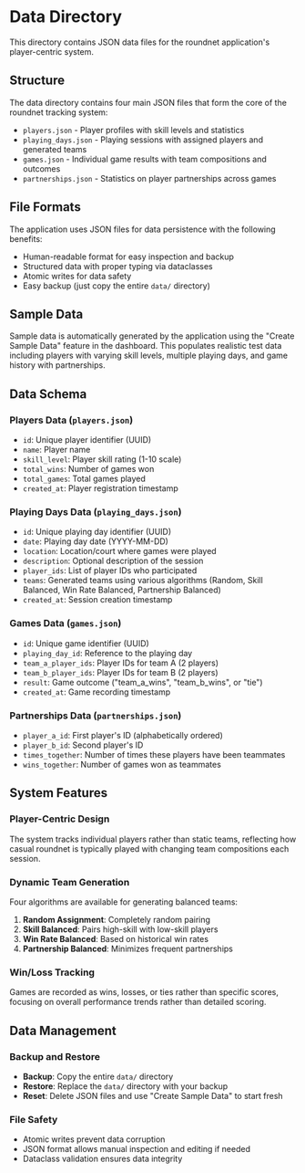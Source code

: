 # Data Directory

This directory contains JSON data files for the roundnet application's
player-centric system.

## Structure

The data directory contains four main JSON files that form the core of the
roundnet tracking system:

- `players.json` - Player profiles with skill levels and statistics
- `playing_days.json` - Playing sessions with assigned players and generated
  teams
- `games.json` - Individual game results with team compositions and outcomes
- `partnerships.json` - Statistics on player partnerships across games

## File Formats

The application uses JSON files for data persistence with the following
benefits:
- Human-readable format for easy inspection and backup
- Structured data with proper typing via dataclasses
- Atomic writes for data safety
- Easy backup (just copy the entire `data/` directory)

## Sample Data

Sample data is automatically generated by the application using the "Create
Sample Data" feature in the dashboard. This populates realistic test data
including players with varying skill levels, multiple playing days, and game
history with partnerships.

## Data Schema

### Players Data (`players.json`)
- `id`: Unique player identifier (UUID)
- `name`: Player name
- `skill_level`: Player skill rating (1-10 scale)
- `total_wins`: Number of games won
- `total_games`: Total games played
- `created_at`: Player registration timestamp

### Playing Days Data (`playing_days.json`)
- `id`: Unique playing day identifier (UUID)
- `date`: Playing day date (YYYY-MM-DD)
- `location`: Location/court where games were played
- `description`: Optional description of the session
- `player_ids`: List of player IDs who participated
- `teams`: Generated teams using various algorithms (Random, Skill Balanced, Win
  Rate Balanced, Partnership Balanced)
- `created_at`: Session creation timestamp

### Games Data (`games.json`)
- `id`: Unique game identifier (UUID)
- `playing_day_id`: Reference to the playing day
- `team_a_player_ids`: Player IDs for team A (2 players)
- `team_b_player_ids`: Player IDs for team B (2 players)
- `result`: Game outcome ("team_a_wins", "team_b_wins", or "tie")
- `created_at`: Game recording timestamp

### Partnerships Data (`partnerships.json`)
- `player_a_id`: First player's ID (alphabetically ordered)
- `player_b_id`: Second player's ID
- `times_together`: Number of times these players have been teammates
- `wins_together`: Number of games won as teammates

## System Features

### Player-Centric Design
The system tracks individual players rather than static teams, reflecting how
casual roundnet is typically played with changing team compositions each
session.

### Dynamic Team Generation
Four algorithms are available for generating balanced teams:
1. **Random Assignment**: Completely random pairing
2. **Skill Balanced**: Pairs high-skill with low-skill players
3. **Win Rate Balanced**: Based on historical win rates
4. **Partnership Balanced**: Minimizes frequent partnerships

### Win/Loss Tracking
Games are recorded as wins, losses, or ties rather than specific scores,
focusing on overall performance trends rather than detailed scoring.

## Data Management

### Backup and Restore
- **Backup**: Copy the entire `data/` directory
- **Restore**: Replace the `data/` directory with your backup
- **Reset**: Delete JSON files and use "Create Sample Data" to start fresh

### File Safety
- Atomic writes prevent data corruption
- JSON format allows manual inspection and editing if needed
- Dataclass validation ensures data integrity
